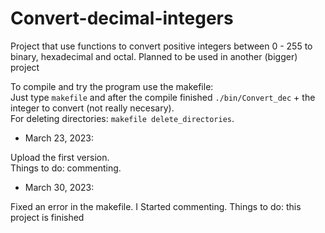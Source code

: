 # Convert-decimal-integers
Project that use functions to convert positive integers between 0 - 255 to binary, hexadecimal and octal. Planned to be used in another (bigger) project

To compile and try the program use the makefile:  
Just type `makefile` and after the compile finished `./bin/Convert_dec` + the integer to convert (not really necesary).  
For deleting directories: `makefile delete_directories`.

- March 23, 2023:

Upload the first version.  
Things to do: commenting. 

- March 30, 2023:

Fixed an error in the makefile. 
I Started commenting. 
Things to do: this project is finished
